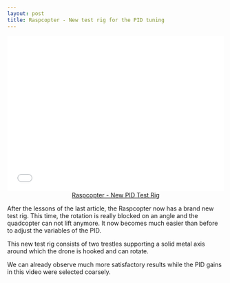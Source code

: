 ```yaml
---
layout: post
title: Raspcopter - New test rig for the PID tuning
---
```


<iframe src="//player.vimeo.com/video/99760271?color=ffffff" width="100%" height="360" frameborder="0" webkitallowfullscreen mozallowfullscreen allowfullscreen></iframe>

<center><a href="http://vimeo.com/99760271">Raspcopter - New PID Test Rig</a></center>

After the lessons of the last article, the Raspcopter now has a brand new test rig. This time, the rotation is really blocked on an angle and the quadcopter can not lift anymore. It now becomes much easier than before to adjust the variables of the PID.

This new test rig consists of two trestles supporting a solid metal axis around which the drone is hooked and can rotate.

We can already observe much more satisfactory results while the PID gains in this video were selected coarsely.
